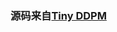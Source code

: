 ### 源码来自[Tiny DDPM](https://github.com/datawhalechina/tiny-universe/tree/main/content/TinyDiffusion)
